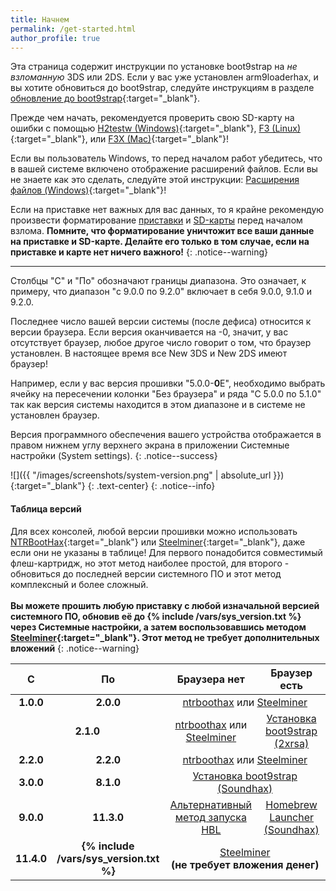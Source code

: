 ```yaml
---
title: Начнем
permalink: /get-started.html
author_profile: true
---
```


Эта страница содержит инструкции по установке boot9strap на *не взломанную* 3DS или 2DS. Если у вас уже установлен arm9loaderhax, и вы хотите обновиться до boot9strap, следуйте инструкциям в разделе [обновление до boot9strap](a9lh-to-b9s){:target="_blank"}.

Прежде чем начать, рекомендуется проверить свою SD-карту на ошибки с помощью [H2testw (Windows)](h2testw-windows){:target="_blank"}, [F3 (Linux)](f3-linux){:target="_blank"}, или [F3X (Mac)](f3x-mac){:target="_blank"}!

Если вы пользователь Windows, то перед началом работ убедитесь, что в вашей системе включено отображение расширений файлов. Если вы не знаете как это сделать, следуйте этой инструкции: [Расширения файлов (Windows)](file-extensions-windows){:target="_blank"}!

Если на приставке нет важных для вас данных, то я крайне рекомендую произвести форматирование [приставки](clean_sd#i-Форматирование-приставки) и [SD-карты](clean_sd#ii-Форматирование-sd-карты) перед началом взлома. **Помните, что форматирование уничтожит все ваши данные на приставке и SD-карте. Делайте его только в том случае, если на приставке и карте нет ничего важного!**
{: .notice--warning}

___

Столбцы "С" и "По" обозначают границы диапазона. Это означает, к примеру, что диапазон "с 9.0.0 по 9.2.0" включает в себя 9.0.0, 9.1.0 и 9.2.0.

Последнее число вашей версии системы (после дефиса) относится к версии браузера. Если версия оканчивается на -0, значит, у вас отсутствует браузер, любое другое число говорит о том, что браузер установлен. В настоящее время все New 3DS и New 2DS имеют браузер!

Например, если у вас версия прошивки "5.0.0-**0**E", необходимо выбрать ячейку на пересечении колонки "Без браузера" и ряда "С 5.0.0 по 5.1.0" так как версия системы находится в этом диапазоне и в системе не установлен браузер.

Версия программного обеспечения вашего устройства отображается в правом нижнем углу верхнего экрана в приложении Системные настройки (System settings).
{: .notice--success}

![]({{ "/images/screenshots/system-version.png" | absolute_url }}){:target="_blank"}
{: .text-center}
{: .notice--info}

#### Таблица версий

Для всех консолей, любой версии прошивки можно использовать [NTRBootHax](ntrboot){:target="_blank"} или [Steelminer](steelminer){:target="_blank"}, даже если они не указаны в таблице! Для первого понадобится совместимый флеш-картридж, но этот метод наиболее простой, для второго - обновиться до последней версии системного ПО и этот метод комплексный и более сложный. <br><br>**Вы можете прошить любую приставку с любой изначальной версией системного ПО, обновив её до {% include /vars/sys_version.txt %} через Системные настройки, а затем воспользовавшись методом [Steelminer](steelminer){:target="_blank"}. Этот метод не требует дополнительных вложений**
{: .notice--warning}

<table>
  <colgroup>
    <col span="1" style="width: 5%;">
    <col span="1" style="width: 5%;">
    <col span="1" style="width: 38%;">
    <col span="1" style="width: 38%;">
  </colgroup>
  <thead>
    <tr>
      <th style="text-align: center; font-weight: bold;">С</th>
      <th style="text-align: center; font-weight: bold;">По</th>
      <th style="text-align: center; font-weight: bold;">Браузера нет</th>
      <th style="text-align: center; font-weight: bold;">Браузер есть</th>
    </tr>
  </thead>
  <tbody>
    <tr>
      <td style="text-align: center; font-weight: bold;">1.0.0</td>
	  <td style="text-align: center; font-weight: bold;">2.0.0</td>
      <td style="text-align: center;" colspan="2"><a href="ntrboot">ntrboothax</a> или <a href="steelminer">Steelminer</a></td>
	</tr>
    <tr>
      <td style="text-align: center; font-weight: bold;" colspan="2">2.1.0</td>
      <td style="text-align: center;"><a href="ntrboot">ntrboothax</a> или <a href="steelminer">Steelminer</a></td>
      <td style="text-align: center;"><a href="installing-boot9strap-2xrsa">Установка boot9strap (2xrsa)</a></td>
    </tr>
    <tr>
      <td style="text-align: center; font-weight: bold;">2.2.0</td>
      <td style="text-align: center; font-weight: bold;">2.2.0</td>
      <td style="text-align: center;" colspan="2"><a href="ntrboot">ntrboothax</a> или <a href="steelminer">Steelminer</a></td>
    </tr>
    <tr>
      <td style="text-align: center; font-weight: bold;">3.0.0</td>
      <td style="text-align: center; font-weight: bold;">8.1.0</td>
      <td style="text-align: center;" colspan="2"><a href="installing-boot9strap-soundhax">Установка boot9strap (Soundhax)</a></td>
    </tr>
    <tr>
      <td style="text-align: center; font-weight: bold;">9.0.0</td>
      <td style="text-align: center; font-weight: bold;">11.3.0</td>
      <td style="text-align: center;"><a href="homebrew-launcher-alternatives">Альтернативный метод запуска HBL</a></td>
      <td style="text-align: center;"><a href="homebrew-launcher-soundhax">Homebrew Launcher (Soundhax)</a></td>
    </tr>
    <tr>
      <td style="text-align: center; font-weight: bold;">11.4.0</td>
      <td style="text-align: center; font-weight: bold;">{% include /vars/sys_version.txt %}</td>
      <td style="text-align: center;" colspan="2"><a href="steelminer">Steelminer</a><br><b>(не требует вложения денег)</b></td>
    </tr>
</tbody>
</table>